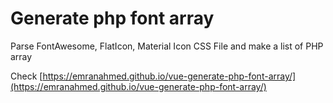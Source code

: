 # Generate php font array
Parse FontAwesome, FlatIcon, Material Icon CSS File and make a list of PHP array

Check [https://emranahmed.github.io/vue-generate-php-font-array/](https://emranahmed.github.io/vue-generate-php-font-array/)
